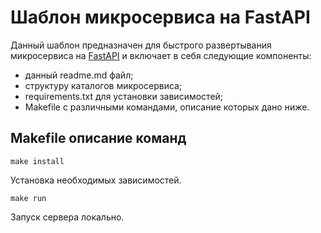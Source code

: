 # Шаблон микросервиса на FastAPI

Данный шаблон предназначен для быстрого развертывания микросервиса на [FastAPI](https://fastapi.tiangolo.com/) и включает в себя следующие компоненты:

- данный readme.md файл;
- структуру каталогов микросервиса;
- requirements.txt для установки зависимостей;
- Makefile с различными командами, описание которых дано ниже.

## Makefile описание команд

```shell
make install
```

Установка необходимых зависимостей.

```shell
make run
```

Запуск сервера локально.